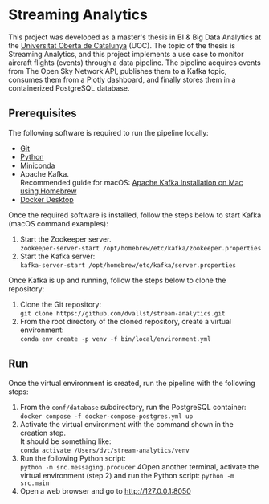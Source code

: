 # Streaming Analytics

This project was developed as a master's thesis in BI & Big Data Analytics at the [Universitat Oberta de Catalunya](https://www.uoc.edu) (UOC).
The topic of the thesis is Streaming Analytics, and this project implements a use case to monitor aircraft flights (events) 
through a data pipeline.
The pipeline acquires events from The Open Sky Network API, publishes them to a Kafka topic, consumes them from a Plotly 
dashboard, and finally stores them in a containerized PostgreSQL database.

## Prerequisites

The following software is required to run the pipeline locally:

- [Git](https://git-scm.com/download)
- [Python](https://www.python.org/downloads)
- [Miniconda](https://docs.conda.io/en/latest/miniconda.html)
- Apache Kafka.  
Recommended guide for macOS: [Apache Kafka Installation on Mac using Homebrew](https://medium.com/@Ankitthakur/apache-kafka-installation-on-mac-using-homebrew-a367cdefd273)
- [Docker Desktop](https://www.docker.com/products/docker-desktop)

Once the required software is installed, follow the steps below to start Kafka (macOS command examples):

1. Start the Zookeeper server.  
`zookeeper-server-start /opt/homebrew/etc/kafka/zookeeper.properties`
2. Start the Kafka server:  
`kafka-server-start /opt/homebrew/etc/kafka/server.properties`

Once Kafka is up and running, follow the steps below to clone the repository:

1. Clone the Git repository:  
`git clone https://github.com/dvallst/stream-analytics.git`
2. From the root directory of the cloned repository, create a virtual environment:  
`conda env create -p venv -f bin/local/environment.yml`

## Run

Once the virtual environment is created, run the pipeline with the following steps:

1. From the `conf/database` subdirectory, run the PostgreSQL container:  
`docker compose -f docker-compose-postgres.yml up`
2. Activate the virtual environment with the command shown in the creation step.  
It should be something like:  
`conda activate /Users/dvt/stream-analytics/venv`
3. Run the following Python script:  
`python -m src.messaging.producer`
4Open another terminal, activate the virtual environment (step 2) and run the Python script:
`python -m src.main`
4. Open a web browser and go to http://127.0.0.1:8050
